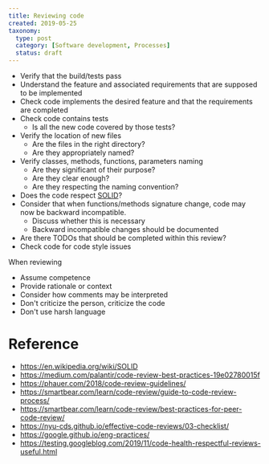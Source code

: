 ```yaml
---
title: Reviewing code
created: 2019-05-25
taxonomy:
  type: post
  category: [Software development, Processes]
  status: draft
---
```


* Verify that the build/tests pass
* Understand the feature and associated requirements that are supposed to be implemented
* Check code implements the desired feature and that the requirements are completed
* Check code contains tests
	* Is all the new code covered by those tests?
* Verify the location of new files
	* Are the files in the right directory?
	* Are they appropriately named?
* Verify classes, methods, functions, parameters naming
	* Are they significant of their purpose?
	* Are they clear enough?
	* Are they respecting the naming convention?
* Does the code respect [SOLID](https://en.wikipedia.org/wiki/SOLID)?
* Consider that when functions/methods signature change, code may now be backward incompatible.
	* Discuss whether this is necessary
	* Backward incompatible changes should be documented
* Are there TODOs that should be completed within this review?
* Check code for code style issues

When reviewing
* Assume competence
* Provide rationale or context
* Consider how comments may be interpreted
* Don't criticize the person, criticize the code
* Don't use harsh language

# Reference
* https://en.wikipedia.org/wiki/SOLID
* https://medium.com/palantir/code-review-best-practices-19e02780015f
* https://phauer.com/2018/code-review-guidelines/
* https://smartbear.com/learn/code-review/guide-to-code-review-process/
* https://smartbear.com/learn/code-review/best-practices-for-peer-code-review/
* https://nyu-cds.github.io/effective-code-reviews/03-checklist/
* https://google.github.io/eng-practices/
* https://testing.googleblog.com/2019/11/code-health-respectful-reviews-useful.html
